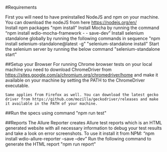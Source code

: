 #Requirements

First you will need to have preinstalled NodeJS and npm on your machine. You can download the nodeJS from here https://nodejs.org/en/  
Install npm packages "npm install" 
Install Mocha by running the command “npm install wdio-mocha-framework - - save-dev” 
Install selenium standalone globally by running the following commands in sequence 
    "npm install selenium-standalone@latest -g" 
    "selenium-standalone install" 
Start the selenium server by running the below command 
    "selenium-standalone start" 

##Setup your Browser 
    For running Chrome browser tests on your local machine you need to download ChromeDriver from https://sites.google.com/a/chromium.org/chromedriver/home  and make it available on your machine by setting the PATH to the ChromeDriver executable. 

    Same applies from Firefox as well. You can download the latest gecko driver from https://github.com/mozilla/geckodriver/releases and make it available in the PATH of your machine.  

##Run the specs using command "npm run test" 

##Reports 
The Allure Reporter creates Allure test reports which is an HTML generated website with all necessary information to debug your test results and take a look on error screenshots. 
To use it install it from NPM: “npm install wdio-allure-reporter –save –dev”
Run the following command to generate the HTML report 
  "npm run report"